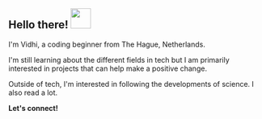 ## Hello there! <img src="https://gifdb.com/images/high/waving-hand-cute-happy-emoticon-m8zfd60nf1atzua8.gif" width="40" height="40">



I'm Vidhi, a coding beginner from The Hague, Netherlands. 


I'm still learning about the different fields in tech but I am primarily interested in projects that can help make a positive change. 

Outside of tech, I'm interested in following the developments of science. I also read a lot. 

**Let's connect!**

